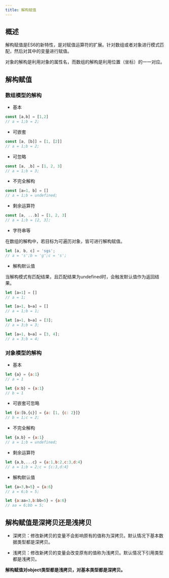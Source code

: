 ```yaml
---
title: 解构赋值
---
```


## 概述

解构赋值是ES6的新特性，是对赋值运算符的扩展。针对数组或者对象进行模式匹配，然后对其中的变量进行赋值。

对象的解构是利用对象的属性名，而数组的解构是利用位置（坐标）的一一对应。

## 解构赋值

### 数组模型的解构

- 基本

```js
const [a,b] = [1,2]
// a = 1;b = 2;
```

- 可嵌套

```js
const [a, [b]] = [1, [2]]
// a = 1;b = 2;
```

- 可忽略

```js
const [a, ,b] = [1, 2, 3]
// a = 1;b = 3;
```

- 不完全解构

```js
const [a=1, b] = []
// a = 1;b = undefined;
```

- 剩余运算符

```js
const [a, ...b] = [1, 2, 3]
// a = 1;b = [2, 3];
```

- 字符串等

在数组的解构中，若目标为可遍历对象，皆可进行解构赋值。

```js
let [a, b, c] = 'sgs';
// a = 's';b = 'g';c = 's';
```

- 解构默认值

当解构模式有匹配结果，且匹配结果为undefined时，会触发默认值作为返回结果。

```js
let [a=1] = []
// a = 1;

let [a=1, b=a] = []
// a = 1;b = 1;

let [a=1, b=a] = [3];
// a = 3;b = 3;

let [a=1, b=a] = [3, 4];
// a = 3;b = 4;
```

### 对象模型的解构

- 基本

```js
let {a} = {a:1}
// a = 1

let {a:b} = {a:1}
// b = 1
```

- 可嵌套可忽略

```js
let {a:[b,{c}] = {a: [1, {c: 2}]}
// b = 1;c = 2;
```

- 不完全解构

```js
let {a,b} = {a:1}
// a = 1;b = undefined;
```

- 剩余运算符

```js
let {a,b,...c} = {a:1,b:2,c:3,d:4}
// a = 1;b = 2;c = {c:3,d:4}
```

- 解构默认值

```js
let {a=3,b=5} = {a:6}
// a = 6;b = 5;

let {a:aa=3,b:bb=5} = {a:6}
// aa = 6;bb = 5;
```

## 解构赋值是深拷贝还是浅拷贝

- 深拷贝：修改新拷贝的变量不会影响原有的值称为深拷贝。默认情况下基本数据类型都是深拷贝。

- 浅拷贝：修改新拷贝的变量会改变原有的值称为浅拷贝。默认情况下引用类型都是浅拷贝。

**解构赋值对object类型都是浅拷贝，对基本类型都是深拷贝。**